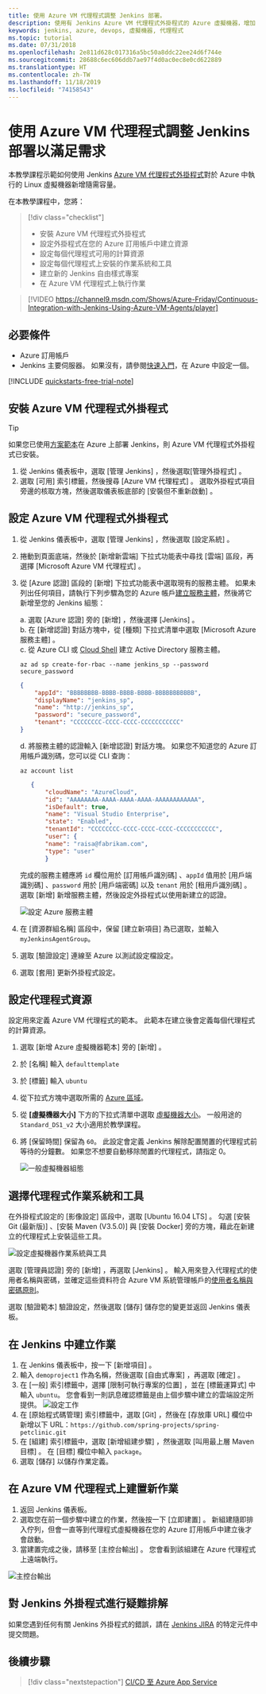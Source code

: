 ```yaml
---
title: 使用 Azure VM 代理程式調整 Jenkins 部署。
description: 使用有 Jenkins Azure VM 代理程式外掛程式的 Azure 虛擬機器，增加 Jenkins 管線的容量。
keywords: jenkins, azure, devops, 虛擬機器, 代理程式
ms.topic: tutorial
ms.date: 07/31/2018
ms.openlocfilehash: 2e811d628c017316a5bc50a8ddc22ee24d6f744e
ms.sourcegitcommit: 28688c6ec606ddb7ae97f4d0ac0ec8e0cd622889
ms.translationtype: HT
ms.contentlocale: zh-TW
ms.lasthandoff: 11/18/2019
ms.locfileid: "74158543"
---
```

# <a name="scale-your-jenkins-deployments-to-meet-demand-with-azure-vm-agents"></a>使用 Azure VM 代理程式調整 Jenkins 部署以滿足需求

本教學課程示範如何使用 Jenkins [Azure VM 代理程式外掛程式](https://plugins.jenkins.io/azure-vm-agents)對於 Azure 中執行的 Linux 虛擬機器新增隨需容量。

在本教學課程中，您將：

> [!div class="checklist"]
> * 安裝 Azure VM 代理程式外掛程式
> * 設定外掛程式在您的 Azure 訂用帳戶中建立資源
> * 設定每個代理程式可用的計算資源
> * 設定每個代理程式上安裝的作業系統和工具
> * 建立新的 Jenkins 自由樣式專案
> * 在 Azure VM 代理程式上執行作業

> [!VIDEO https://channel9.msdn.com/Shows/Azure-Friday/Continuous-Integration-with-Jenkins-Using-Azure-VM-Agents/player]

## <a name="prerequisites"></a>必要條件

* Azure 訂用帳戶
* Jenkins 主要伺服器。 如果沒有，請參閱[快速入門](install-jenkins-solution-template.md)，在 Azure 中設定一個。

[!INCLUDE [quickstarts-free-trial-note](../../includes/quickstarts-free-trial-note.md)]

## <a name="install-azure-vm-agents-plugin"></a>安裝 Azure VM 代理程式外掛程式

> [!TIP]
> 如果您已使用[方案範本](install-jenkins-solution-template.md)在 Azure 上部署 Jenkins，則 Azure VM 代理程式外掛程式已安裝。

1. 從 Jenkins 儀表板中，選取 [管理 Jenkins]  ，然後選取[管理外掛程式]  。
1. 選取 [可用]  索引標籤，然後搜尋 [Azure VM 代理程式]  。 選取外掛程式項目旁邊的核取方塊，然後選取儀表板底部的 [安裝但不重新啟動]  。

## <a name="configure-the-azure-vm-agents-plugin"></a>設定 Azure VM 代理程式外掛程式

1. 從 Jenkins 儀表板中，選取 [管理 Jenkins]  ，然後選取 [設定系統]  。
1. 捲動到頁面底端，然後於 [新增新雲端]  下拉式功能表中尋找 [雲端]  區段，再選擇 [Microsoft Azure VM 代理程式]  。
1. 從 [Azure 認證]  區段的 [新增]  下拉式功能表中選取現有的服務主體。 如果未列出任何項目，請執行下列步驟為您的 Azure 帳戶[建立服務主體](/cli/azure/create-an-azure-service-principal-azure-cli?toc=%2fazure%2fazure-resource-manager)，然後將它新增至您的 Jenkins 組態：   

    a. 選取 [Azure 認證]  旁的 [新增]  ，然後選擇 [Jenkins]  。   
    b. 在 [新增認證]  對話方塊中，從 [種類]  下拉式清單中選取 [Microsoft Azure 服務主體]  。   
    c. 從 Azure CLI 或 [Cloud Shell](/azure/cloud-shell/overview) 建立 Active Directory 服務主體。
    
    ```azurecli-interactive
    az ad sp create-for-rbac --name jenkins_sp --password secure_password
    ```

    ```json
    {
        "appId": "BBBBBBBB-BBBB-BBBB-BBBB-BBBBBBBBBBB",
        "displayName": "jenkins_sp",
        "name": "http://jenkins_sp",
        "password": "secure_password",
        "tenant": "CCCCCCCC-CCCC-CCCC-CCCCCCCCCCC"
    }
    ```
    d. 將服務主體的認證輸入 [新增認證]  對話方塊。 如果您不知道您的 Azure 訂用帳戶識別碼，您可以從 CLI 查詢：
     
     ```azurecli-interactive
     az account list
     ```

     ```json
        {
            "cloudName": "AzureCloud",
            "id": "AAAAAAAA-AAAA-AAAA-AAAA-AAAAAAAAAAAA",
            "isDefault": true,
            "name": "Visual Studio Enterprise",
            "state": "Enabled",
            "tenantId": "CCCCCCCC-CCCC-CCCC-CCCC-CCCCCCCCCCC",
            "user": {
            "name": "raisa@fabrikam.com",
            "type": "user"
            }
     ```

    完成的服務主體應將 `id` 欄位用於 [訂用帳戶識別碼]  、`appId` 值用於 [用戶端識別碼]  、`password` 用於 [用戶端密碼]  以及 `tenant` 用於 [租用戶識別碼]  。 選取 [新增]  新增服務主體，然後設定外掛程式以使用新建立的認證。

    ![設定 Azure 服務主體](./media/jenkins-azure-vm-agents/new-service-principal.png)

    

1. 在 [資源群組名稱]  區段中，保留 [建立新項目]  為已選取，並輸入 `myJenkinsAgentGroup`。
1. 選取 [驗證設定]  連線至 Azure 以測試設定檔設定。
1. 選取 [套用]  更新外掛程式設定。

## <a name="configure-agent-resources"></a>設定代理程式資源

設定用來定義 Azure VM 代理程式的範本。 此範本在建立後會定義每個代理程式的計算資源。

1. 選取 [新增 Azure 虛擬機器範本]  旁的 [新增]  。
1. 於 [名稱]  輸入 `defaulttemplate`
1. 於 [標籤]  輸入 `ubuntu`
1. 從下拉式方塊中選取所需的 [Azure 區域](https://azure.microsoft.com/regions/?ref=microsoft.com&utm_source=microsoft.com&utm_medium=docs&utm_campaign=visualstudio)。
1. 從 **[虛擬機器大小]** 下方的下拉式清單中選取 [虛擬機器大小](/azure/virtual-machines/linux/sizes)。 一般用途的 `Standard_DS1_v2` 大小適用於教學課程。   
1. 將 [保留時間]  保留為 `60`。 此設定會定義 Jenkins 解除配置閒置的代理程式前等待的分鐘數。 如果您不想要自動移除閒置的代理程式，請指定 0。

   ![一般虛擬機器組態](./media/jenkins-azure-vm-agents/general-config.png)

## <a name="configure-agent-operating-system-and-tools"></a>選擇代理程式作業系統和工具

在外掛程式設定的 [影像設定]  區段中，選取 [Ubuntu 16.04 LTS]  。 勾選 [安裝 Git (最新版)]  、[安裝 Maven (V3.5.0)]  與 [安裝 Docker]  旁的方塊，藉此在新建立的代理程式上安裝這些工具。

![設定虛擬機器作業系統與工具](./media/jenkins-azure-vm-agents/jenkins-os-config.png)

選取 [管理員認證]  旁的 [新增]  ，再選取 [Jenkins]  。 輸入用來登入代理程式的使用者名稱與密碼，並確定這些資料符合 Azure VM 系統管理帳戶的[使用者名稱與密碼原則](/azure/virtual-machines/linux/faq#what-are-the-username-requirements-when-creating-a-vm)。

選取 [驗證範本]  驗證設定，然後選取 [儲存]  儲存您的變更並返回 Jenkins 儀表板。

## <a name="create-a-job-in-jenkins"></a>在 Jenkins 中建立作業

1. 在 Jenkins 儀表板中，按一下 [新增項目]  。 
1. 輸入 `demoproject1` 作為名稱，然後選取 [自由式專案]  ，再選取 [確定]  。
1. 在 [一般]  索引標籤中，選擇 [限制可執行專案的位置]  ，並在 [標籤運算式]  中輸入 `ubuntu`。 您會看到一則訊息確認標籤是由上個步驟中建立的雲端設定所提供。 
   ![設定工作](./media/jenkins-azure-vm-agents/job-config.png)
1. 在 [原始程式碼管理]  索引標籤中，選取 [Git]  ，然後在 [存放庫 URL]  欄位中新增以下 URL：`https://github.com/spring-projects/spring-petclinic.git`
1. 在 [組建]  索引標籤中，選取 [新增組建步驟]  ，然後選取 [叫用最上層 Maven 目標]  。 在 [目標]  欄位中輸入 `package`。
1. 選取 [儲存]  以儲存作業定義。

## <a name="build-the-new-job-on-an-azure-vm-agent"></a>在 Azure VM 代理程式上建置新作業

1. 返回 Jenkins 儀表板。
1. 選取您在前一個步驟中建立的作業，然後按一下 [立即建置]  。 新組建隨即排入佇列，但會一直等到代理程式虛擬機器在您的 Azure 訂用帳戶中建立後才會啟動。
1. 當建置完成之後，請移至 [主控台輸出]  。 您會看到該組建在 Azure 代理程式上遠端執行。

![主控台輸出](./media/jenkins-azure-vm-agents/console-output.png)

## <a name="troubleshooting-the-jenkins-plugin"></a>對 Jenkins 外掛程式進行疑難排解

如果您遇到任何有關 Jenkins 外掛程式的錯誤，請在 [Jenkins JIRA](https://issues.jenkins-ci.org/) 的特定元件中提交問題。

## <a name="next-steps"></a>後續步驟

> [!div class="nextstepaction"]
> [CI/CD 至 Azure App Service](java-deploy-webapp-tutorial.md)